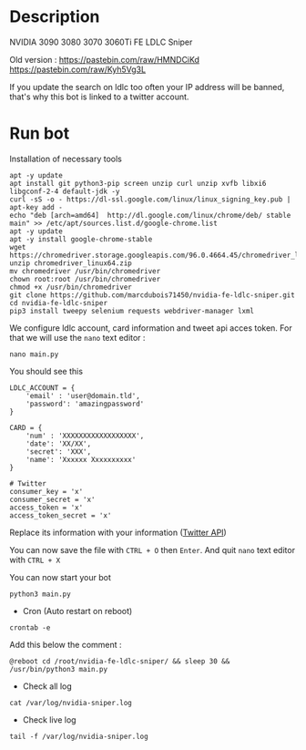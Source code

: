# Description

NVIDIA 3090 3080 3070 3060Ti FE LDLC Sniper

Old version : https://pastebin.com/raw/HMNDCiKd https://pastebin.com/raw/Kyh5Vg3L

If you update the search on ldlc too often your IP address will be banned, that's why this bot is linked to a twitter account.

# Run bot

Installation of necessary tools
```
apt -y update
apt install git python3-pip screen unzip curl unzip xvfb libxi6 libgconf-2-4 default-jdk -y
curl -sS -o - https://dl-ssl.google.com/linux/linux_signing_key.pub | apt-key add -
echo "deb [arch=amd64]  http://dl.google.com/linux/chrome/deb/ stable main" >> /etc/apt/sources.list.d/google-chrome.list
apt -y update
apt -y install google-chrome-stable
wget https://chromedriver.storage.googleapis.com/96.0.4664.45/chromedriver_linux64.zip
unzip chromedriver_linux64.zip
mv chromedriver /usr/bin/chromedriver
chown root:root /usr/bin/chromedriver
chmod +x /usr/bin/chromedriver
git clone https://github.com/marcdubois71450/nvidia-fe-ldlc-sniper.git
cd nvidia-fe-ldlc-sniper
pip3 install tweepy selenium requests webdriver-manager lxml
```
We configure ldlc account, card information and tweet api acces token. For that we will use the `nano` text editor :
```
nano main.py
```
You should see this
```
LDLC_ACCOUNT = {
    'email' : 'user@domain.tld',
    'password': 'amazingpassword'
}

CARD = {
    'num' : 'XXXXXXXXXXXXXXXXXX',
    'date': 'XX/XX',
    'secret': 'XXX',
    'name': 'Xxxxxx Xxxxxxxxxx'
}

# Twitter
consumer_key = 'x'
consumer_secret = 'x'
access_token = 'x'
access_token_secret = 'x'
```
Replace its information with your information ([Twitter API](https://developer.twitter.com/en/portal/projects-and-apps))

You can now save the file with `CTRL + O` then `Enter`. And quit `nano` text editor with `CTRL + X`

You can now start your bot
```
python3 main.py
```

- Cron (Auto restart on reboot)
```
crontab -e
```
Add this below the comment :
```
@reboot cd /root/nvidia-fe-ldlc-sniper/ && sleep 30 && /usr/bin/python3 main.py
```

- Check all log
```
cat /var/log/nvidia-sniper.log
```

- Check live log
```
tail -f /var/log/nvidia-sniper.log
```
